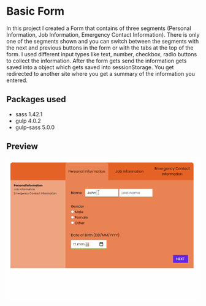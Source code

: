 # Basic Form

In this project I created a Form that contains of three segments (Personal Information, Job Information, Emergency Contact Information). There is only one of the segments shown and you can switch between the segments with the next and previous buttons in the form or with the tabs at the top of the form. I used different input types like text, number, checkbox, radio buttons to collect the information. After the form gets send the information gets saved into a object which gets saved into sessionStorage. You get redirected to another site where you get a summary of the information you entered.

## Packages used
- sass 1.42.1
- gulp 4.0.2
- gulp-sass 5.0.0

## Preview

![Basic Form](./assets/gifs/basicForm.gif)